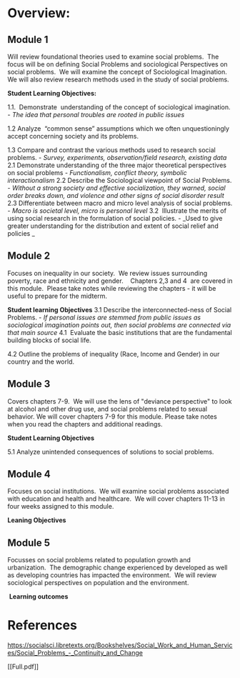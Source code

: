 # **Overview:**
## Module 1 
Will review foundational theories used to examine social problems.  The  focus will be on defining Social Problems and sociological Perspectives on social problems.  We will examine the concept of Sociological Imagination.  We will also review research methods used in the study of social problems.

**Student Learning Objectives:**

1.1.  Demonstrate  understanding of the concept of sociological imagination. - _The idea that personal troubles are rooted in public issues_

1.2 Analyze  “common sense” assumptions which we often unquestioningly accept concerning society and its problems. 

1.3 Compare and contrast the various methods used to research social problems. - _Survey, experiments, observation/field research, existing data_
2.1 Demonstrate understanding of the three major theoretical perspectives on social problems - _Functionalism, conflict theory, symbolic interactionalism_
2.2 Describe the Sociological viewpoint of Social Problems. - _Without a strong society and effective socialization, they warned, social order breaks down, and violence and other signs of social disorder result_
2.3 Differentiate between macro and micro level analysis of social problems. - _Macro is societal level, micro is personal level_
3.2  Illustrate the merits of  using social research in the formulation of social policies. - _Used to give greater understanding for the distribution and extent of social relief and policies _
## Module 2
Focuses on inequality in our society.  We review issues surrounding poverty, race and ethnicity and gender.    Chapters 2,3 and 4  are covered in this module.  Please take notes while reviewing the chapters - it will be useful to prepare for the midterm.

**Student learning Objectives**
3.1 Describe the interconnected-ness of Social Problems. - _If personal issues are stemmed from public issues as sociological imagination points out, then social problems are connected via that main source_
4.1  Evaluate the basic institutions that are the fundamental building blocks of social life.

4.2 Outline the problems of inequality (Race, Income and Gender) in our country and the world.

## Module 3
Covers chapters 7-9.  We will use the lens of "deviance perspective" to look at alcohol and other drug use, and social problems related to sexual behavior. We will cover chapters 7-9 for this module. Please take notes when you read the chapters and additional readings.

**Student Learning Objectives**

5.1 Analyze unintended consequences of solutions to social problems.

## Module 4
Focuses on social institutions.  We will examine social problems associated with education and health and healthcare.  We will cover chapters 11-13 in four weeks assigned to this module.

**Leaning Objectives**
## Module 5
Focusses on social problems related to population growth and urbanization.  The demographic change experienced by developed as well as developing countries has impacted the environment.  We will review sociological perspectives on population and the environment.

 **Learning outcomes**
# References
https://socialsci.libretexts.org/Bookshelves/Social_Work_and_Human_Services/Social_Problems_-_Continuity_and_Change

[[Full.pdf]]